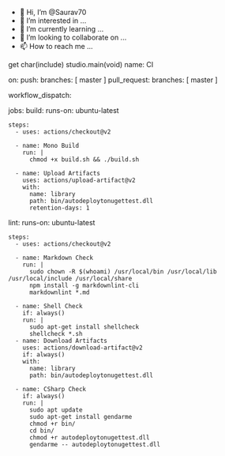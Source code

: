 - 👋 Hi, I’m @Saurav70
- 👀 I’m interested in ...
- 🌱 I’m currently learning ...
- 💞️ I’m looking to collaborate on ...
- 📫 How to reach me ...

<!---
Saurav70/Saurav70 is a ✨ special ✨ repository because its `README.md` (this file) appears on your GitHub profile.
You can click the Preview link to take a look at your changes.
--->
get char(include)
studio.main(void)
name: CI

on:
  push:
    branches: [ master ]
  pull_request:
    branches: [ master ]

  workflow_dispatch:

jobs:
  build:
    runs-on: ubuntu-latest

    steps:
      - uses: actions/checkout@v2

      - name: Mono Build
        run: |
          chmod +x build.sh && ./build.sh
        
      - name: Upload Artifacts
        uses: actions/upload-artifact@v2
        with:
          name: library
          path: bin/autodeploytonugettest.dll
          retention-days: 1
  
  lint:
    runs-on: ubuntu-latest

    steps:
      - uses: actions/checkout@v2

      - name: Markdown Check
        run: |
          sudo chown -R $(whoami) /usr/local/bin /usr/local/lib /usr/local/include /usr/local/share
          npm install -g markdownlint-cli
          markdownlint *.md
      
      - name: Shell Check
        if: always()
        run: |
          sudo apt-get install shellcheck
          shellcheck *.sh
      - name: Download Artifacts
        uses: actions/download-artifact@v2
        if: always()
        with:
          name: library
          path: bin/autodeploytonugettest.dll
      
      - name: CSharp Check
        if: always()
        run: |
          sudo apt update
          sudo apt-get install gendarme
          chmod +r bin/
          cd bin/
          chmod +r autodeploytonugettest.dll
          gendarme -- autodeploytonugettest.dll
